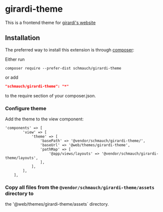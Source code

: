 # girardi-theme
This is a frontend theme for [girardi's website](https://www.girardi.ch)

## Installation
The preferred way to install this extension is through [composer](http://getcomposer.org/download/):

Either run

```
composer require --prefer-dist schmauch/girardi-theme
```

or add

```json
"schmauch/girardi-theme": "*"
```

to the require section of your composer.json.

### Configure theme
Add the theme to the view component:
```
'components' => [
        'view' => [
            'theme' => [
                'basePath' => '@vendor/schmauch/girardi-theme/',
                'baseUrl' => '@web/themes/girardi-theme',
                'pathMap' => [
                    '@app/views/layouts' => '@vendor/schmauch/girardi-theme/layouts',
                ],
            ],
        ],
    ],
```

### Copy all files from the `@vendor/schmauch/girardi-theme/assets` directory to 
the '@web/themes/girardi-theme/assets` directory.

